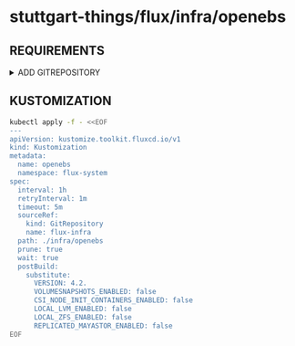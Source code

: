 # stuttgart-things/flux/infra/openebs

## REQUIREMENTS

<details><summary>ADD GITREPOSITORY</summary>

```bash
kubectl apply -f - <<EOF
apiVersion: source.toolkit.fluxcd.io/v1
kind: GitRepository
metadata:
  name: flux-infra
  namespace: flux-system
spec:
  interval: 1m0s
  ref:
    branch: main
  url: https://github.com/stuttgart-things/flux.git
EOF
```

</details>

## KUSTOMIZATION

```bash
kubectl apply -f - <<EOF
---
apiVersion: kustomize.toolkit.fluxcd.io/v1
kind: Kustomization
metadata:
  name: openebs
  namespace: flux-system
spec:
  interval: 1h
  retryInterval: 1m
  timeout: 5m
  sourceRef:
    kind: GitRepository
    name: flux-infra
  path: ./infra/openebs
  prune: true
  wait: true
  postBuild:
    substitute:
      VERSION: 4.2.
      VOLUMESNAPSHOTS_ENABLED: false
      CSI_NODE_INIT_CONTAINERS_ENABLED: false
      LOCAL_LVM_ENABLED: false
      LOCAL_ZFS_ENABLED: false
      REPLICATED_MAYASTOR_ENABLED: false
EOF
```
